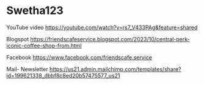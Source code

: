 # Swetha123
YouTube video 
https://youtube.com/watch?v=rs7_V433PAg&feature=shared

Blogspot
https://friendscafeservice.blogspot.com/2023/10/central-perk-iconic-coffee-shop-from.html

Facebook
https://www.facebook.com/friendscafe.service

Mail- Newsletter
https://us21.admin.mailchimp.com/templates/share?id=199621338_dbbf8c8ed20b57475577_us21
